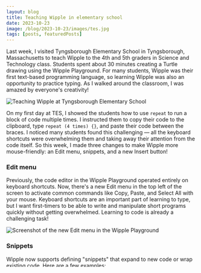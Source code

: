 ```yaml
---
layout: blog
title: Teaching Wipple in elementary school
date: 2023-10-23
image: /blog/2023-10-23/images/tes.jpg
tags: [posts, featuredPosts]
---
```


Last week, I visited Tyngsborough Elementary School in Tyngsborough, Massachusetts to teach Wipple to the 4th and 5th graders in Science and Technology class. Students spent about 30 minutes creating a Turtle drawing using the Wipple Playground. For many students, Wipple was their first text-based programming language, so learning Wipple was also an opportunity to practice typing. As I walked around the classroom, I was amazed by everyone's creativity!

![Teaching Wipple at Tyngsborough Elementary School](/blog/2023-10-23/images/tes.jpg)

On my first day at TES, I showed the students how to use `repeat` to run a block of code multiple times. I instructed them to copy their code to the clipboard, type `repeat (4 times) {}`, and paste their code between the braces. I noticed many students found this challenging — all the keyboard shortcuts were overwhelming them and taking away their attention from the code itself. So this week, I made three changes to make Wipple more mouse-friendly: an Edit menu, snippets, and a new Insert button!

### Edit menu

Previously, the code editor in the Wipple Playground operated entirely on keyboard shortcuts. Now, there's a new Edit menu in the top left of the screen to activate common commands like Copy, Paste, and Select All with your mouse. Keyboard shortcuts are an important part of learning to type, but I want first-timers to be able to write and manipulate short programs quickly without getting overwhelmed. Learning to code is already a challenging task!

![Screenshot of the new Edit menu in the Wipple Playground](/blog/2023-10-23/images/edit-menu.png)

### Snippets

Wipple now supports defining "snippets" that expand to new code or wrap existing code. Here are a few examples:

```wipple
snippet "Move forward" : forward (50 pixels)

snippet "Show" : show 'code

snippet "Repeat" : repeat (5 times) {
  'code
}
```

These snippets are parsed by the compiler and are available in the analyzed program so IDEs can suggest them. You write snippets alongside your other code, all in the same file, so there's no setup required. You can also insert a placeholder (`'code`) to indicate that the snippet wraps the user's selection.

### Insert button

The + button in the top right of the editor now lives right next to your cursor, and suggests snippets based on your selection. Check it out!

![Demonstration of the insert button in the Wipple Playground](/blog/2023-10-23/images/insert-button-demo.gif)

Once I made these changes, students were able to get up to speed much more quickly and spend more time being creative. I think the best way to learn to code is by applying what you're already passionate about, and I look forward to bringing Wipple to more students in the near future. I can't wait to see what they'll create!
